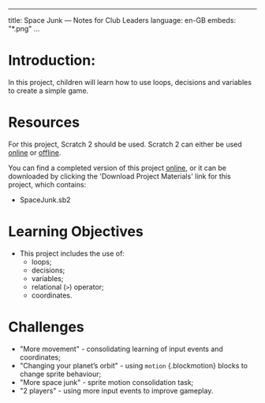 * * *

title: Space Junk — Notes for Club Leaders language: en-GB embeds: "*.png" ...

# Introduction:

In this project, children will learn how to use loops, decisions and variables to create a simple game.

# Resources

For this project, Scratch 2 should be used. Scratch 2 can either be used [online](http://scratch.mit.edu/projects/editor/) or [offline](http://scratch.mit.edu/scratch2download/).

You can find a completed version of this project [online](http://scratch.mit.edu/projects/59295958/#editor), or it can be downloaded by clicking the 'Download Project Materials' link for this project, which contains:

+ SpaceJunk.sb2

# Learning Objectives

+ This project includes the use of: 
    + loops;
    + decisions;
    + variables;
    + relational (`>`) operator;
    + coordinates.

# Challenges

+ "More movement" - consolidating learning of input events and coordinates;
+ "Changing your planet’s orbit" - using `motion` {.blockmotion} blocks to change sprite behaviour;
+ "More space junk" - sprite motion consolidation task;
+ "2 players" - using more input events to improve gameplay.
